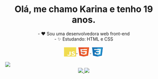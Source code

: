 
<h1 align="center"> Olá, me chamo Karina e tenho 19 anos.</h1>
<div align="center">
- ❤️ Sou uma desenvolvedora web front-end </br>
- ✨ Estudando: HTML e CSS 
<div style="display: inline_block"><br>
  <a href='https://github.com/KarinaHachimitsu'>
  <img align="center" alt="Rafa-Js" height="30" width="40" src="https://raw.githubusercontent.com/devicons/devicon/master/icons/javascript/javascript-plain.svg">
  <img align="center" alt="Rafa-HTML" height="30" width="40" src="https://raw.githubusercontent.com/devicons/devicon/master/icons/html5/html5-original.svg">
  <img align="center" alt="Rafa-CSS" height="30" width="40" src="https://raw.githubusercontent.com/devicons/devicon/master/icons/css3/css3-original.svg"> 
</div>
  
</div></br>
<div align="center" style="display:inline;">
<img src="https://cdn.discordapp.com/attachments/725539486951538750/898375155527602206/download20211004220110.png"  style='width:300px'/>
</div>
<div align="center">
  <a href="https://github.com/KarinaHachimitsu">
  <img height="180em" src="https://github-readme-stats.vercel.app/api?username=KarinaHachimitsu&show_icons=true&theme=dracula&include_all_commits=true&count_private=true"/>
  <img height="180em" src="https://github-readme-stats.vercel.app/api/top-langs/?username=KarinaHachimitsu&layout=compact&langs_count=7&theme=cobalt"/>
</div>
  

